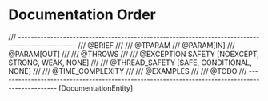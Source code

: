 Documentation Order
===================

/// ------------------------------------------------------------------------------------------------
/// @BRIEF
/// 
/// @TPARAM
/// @PARAM[IN]
/// @PARAM[OUT]
/// 
/// @THROWS
/// 
/// @EXCEPTION SAFETY [NOEXCEPT, STRONG, WEAK, NONE]
/// 
/// @THREAD_SAFETY [SAFE, CONDITIONAL, NONE]
/// 
/// @TIME_COMPLEXITY
/// 
/// @EXAMPLES
/// 
/// @TODO
/// ------------------------------------------------------------------------------------------------
[DocumentationEntity]